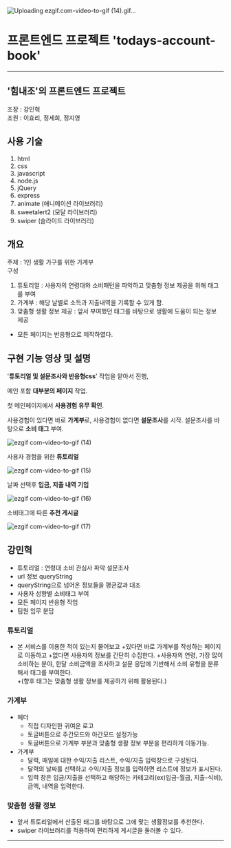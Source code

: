 ![Uploading ezgif.com-video-to-gif (14).gif…]()

# 프론트엔드 프로젝트 'todays-account-book'
---

## '힘내조'의 프론트엔드 프로젝트

조장 : 강민혁  
조원 : 이효리, 정세희, 정지영

## 사용 기술

1. html
2. css
3. javascript
4. node.js
5. jQuery
6. express
7. animate (애니메이션 라이브러리)
8. sweetalert2 (모달 라이브러리)
9. swiper (슬라이드 라이브러리)

## 개요

주제 : 1인 생활 가구를 위한 가계부  
구성

1. 튜토리얼 : 사용자의 연령대와 소비패턴을 파악하고 맞춤형 정보 제공을 위해 태그를 부여
2. 가계부 : 해당 날별로 소득과 지출내역을 기록할 수 있게 함.
3. 맞춤형 생활 정보 제공 : 앞서 부여했던 태그를 바탕으로 생활에 도움이 되는 정보 제공

- 모든 페이지는 반응형으로 제작하였다.

## 구현 기능 영상 및 설명

'**튜토리얼 및 설문조사와 반응형css**' 작업을 맡아서 진행, 

메인 포함 **대부분의 페이지** 작업.

첫 메인페이지에서 **사용경험 유무 확인**.

사용경험이 있다면 바로 **가계부**로, 사용경험이 없다면 **설문조사**를 시작.
설문조사를 바탕으로 **소비 태그** 부여.

![ezgif com-video-to-gif (14)](https://github.com/kangminhyuk1111/todays-account-book/assets/96116158/ebd4b239-7fa2-407b-815a-7a621e233a09)

사용자 경험을 위한 **튜토리얼**

![ezgif com-video-to-gif (15)](https://github.com/kangminhyuk1111/todays-account-book/assets/96116158/d507f6f7-802d-4342-82a3-0de537a498ad)

날짜 선택후 **입금, 지출 내역 기입**

![ezgif com-video-to-gif (16)](https://github.com/kangminhyuk1111/todays-account-book/assets/96116158/d2792971-fc0d-4264-a692-402dc8eae966)

소비태그에 따른 **추천 게시글**

![ezgif com-video-to-gif (17)](https://github.com/kangminhyuk1111/todays-account-book/assets/96116158/447c07d5-f894-490b-b0ce-5c0d2a20b6eb)

## 강민혁

- 튜토리얼 : 연령대 소비 관심사 파악 설문조사
- url 정보 queryString
- queryString으로 넘어온 정보들을 평균값과 대조
- 사용자 성향별 소비태그 부여
- 모든 페이지 반응형 작업
- 팀원 임무 분담

### 튜토리얼

- 본 서비스를 이용한 적이 있는지 물어보고 +있다면 바로 가계부를 작성하는 페이지로 이동하고 +없다면 사용자의 정보를 간단히 수집한다. +사용자의 연령, 가장 많이 소비하는 분야, 한달 소비금액을 조사하고 설문 응답에 기반해서 소비 유형을 분류해서 태그를 부여한다.  
  +(향후 태그는 맞춤형 생활 정보를 제공하기 위해 활용된다.)

### 가계부

- 헤더
  - 직접 디자인한 귀여운 로고
  - 토글버튼으로 주간모드와 아간모드 설정가능
  - 토글버튼으로 가계부 부분과 맞춤형 생활 정보 부분을 편리하게 이동가능.
- 가계부
  - 달력, 매일에 대한 수익/지출 리스트, 수익/지출 입력창으로 구성된다.
  - 달력의 날짜를 선택하고 수익/지출 정보를 입력하면 리스트에 정보가 표시된다.
  - 입력 창은 입금/지출을 선택하고 해당하는 카테고리(ex)입금-월급, 지출-식비), 금액, 내역을 입력한다.

### 맞춤형 생활 정보

- 앞서 튜토리얼에서 산출된 태그를 바탕으로 그에 맞는 생활정보를 추천한다.
- swiper 라이브러리를 적용하여 편리하게 게시글을 둘러볼 수 있다.

---
